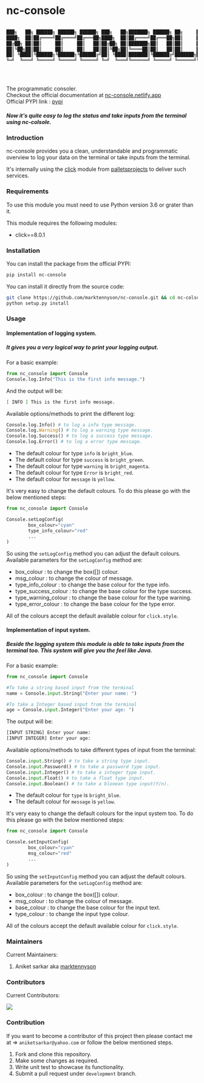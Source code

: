 # nc-console

 ```bash

███╗   ██╗ ██████╗ ██████╗ ██████╗ ███╗   ██╗███████╗ ██████╗ ██╗     ███████╗
████╗  ██║██╔════╝██╔════╝██╔═══██╗████╗  ██║██╔════╝██╔═══██╗██║     ██╔════╝
██╔██╗ ██║██║     ██║     ██║   ██║██╔██╗ ██║███████╗██║   ██║██║     █████╗  
██║╚██╗██║██║     ██║     ██║   ██║██║╚██╗██║╚════██║██║   ██║██║     ██╔══╝  
██║ ╚████║╚██████╗╚██████╗╚██████╔╝██║ ╚████║███████║╚██████╔╝███████╗███████╗
╚═╝  ╚═══╝ ╚═════╝ ╚═════╝ ╚═════╝ ╚═╝  ╚═══╝╚══════╝ ╚═════╝ ╚══════╝╚══════╝
                                                                              

                                             
```
 The programmatic consoler.  
 Checkout the official documentation at [nc-console.netlify.app](https://nc-console.netlify.app)  
 Official PYPI link : [pypi](https://pypi.org/project/nc-console)

##### Now it's quite easy to log the status and take inputs from the terminal using nc-colsole.

### Introduction

nc-console provides you a clean, understandable and programmatic overview to log your data on the terminal or take inputs from the terminal. 

It's internally using the [click](https://click.palletsprojects.com/en/8.0.x/) module from [palletsprojects](https://palletsprojects.com/) to deliver such services.

### Requirements

To use this module you must need to use Python version 3.6 or grater than it.

This module requires the following modules:
* click==8.0.1

### Installation

You can install the package from the official PYPI:
```bash
pip install nc-console
```
You can install it directly from the source code:
```bash
git clone https://github.com/marktennyson/nc-console.git && cd nc-colsole
python setup.py install
```

### Usage

#### Implementation of logging system.
##### It gives you a very logical way to print your logging output.

For a basic example:
```python
from nc_console import Console
Console.log.Info("This is the first info message.")
```
And the output will be:
```bash
[ INFO ] This is the first info message. 
```
Available options/methods to print the different log:
```python
Console.log.Info() # to log a info type message.
Console.log.Warning() # to log a warning type message.
Console.log.Success() # to log a success type message.
Console.log.Error() # to log a error type message.
```
* The default colour for type `info` is `bright_blue`.
* The default colour for type `success` is `bright_green`.
* The default colour for type `warning` is `bright_magenta`.
* The default colour for type `Error` is `bright_red`.
* The default colour for `message` is `yellow`.

It's very easy to change the default colours. To do this please go with the below mentioned steps:
```python
from nc_console import Console

Console.setLogConfig(
        box_colour="cyan"
        type_info_colour="red"
        ...
)
```
So using the `setLogConfig` method you can adjust the default colours.
Available parameters for the `setLogConfig` method are:
* box_colour : to change the box([]) colour.
* msg_colour : to change the colour of message.
* type_info_colour : to change the base colour for the type info.
* type_success_colour : to change the base colour for the type success.
* type_warning_colour : to change the base colour for the type warning.
* type_error_colour : to change the base colour for the type error.

All of the colours accept the default available colour for `click.style`.

#### Implementation of input system.
##### Beside the logging system this module is able to take inputs from the terminal too. This system will give you the feel like Java.

For a basic example:
```python
from nc_console import Console

#To take a string based input from the terminal
name = Console.input.String("Enter your name: ")

#To take a Integer based input from the terminal
age = Console.input.Integer("Enter your age: ")
```
The output will be:
```bash
[INPUT STRING] Enter your name: 
[INPUT INTEGER] Enter your age:
```

Available options/methods to take different types of input from the terminal:
```python
Console.input.String() # to take a string type input.
Console.input.Password() # to take a password type input.
Console.input.Integer() # to take a integer type input.
Console.input.Float() # to take a float type input.
Console.input.Boolean() # to take a blooean type input(Y/n).
```

* The default colour for `type` is `bright_blue`.
* The default colour for `message` is `yellow`.

It's very easy to change the default colours for the input system too. To do this please go with the below mentioned steps:
```python
from nc_console import Console

Console.setInputConfig(
        box_colour="cyan"
        msg_colour="red"
        ...
)
```

So using the `setInputConfig` method you can adjust the default colours.
Available parameters for the `setLogConfig` method are:
* box_colour : to change the box([]) colour.
* msg_colour : to change the colour of message.
* base_colour : to change the base colour for the input text.
* type_colour : to change the input type colour.

All of the colours accept the default available colour for `click.style`.

### Maintainers
Current Maintainers:
1. Aniket sarkar aka [marktennyson](https://github.com/marktennyson)

### Contributors
Current Contributors:  

<a href="https://github.com/marktennyson/nc-console/graphs/contributors">
  <img src="https://contrib.rocks/image?repo=marktennyson/nc-console" />
</a>

### Contribution

If you want to become a contributor of this project then please contact me at => `aniketsarkar@yahoo.com` or follow the below mentioned steps.

1. Fork and clone this repository.
2. Make some changes as required.
3. Write unit test to showcase its functionality.
4. Submit a pull request under `development` branch.
